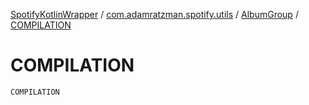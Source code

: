 [SpotifyKotlinWrapper](../../index.md) / [com.adamratzman.spotify.utils](../index.md) / [AlbumGroup](index.md) / [COMPILATION](./-c-o-m-p-i-l-a-t-i-o-n.md)

# COMPILATION

`COMPILATION`